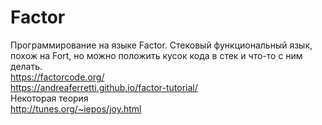 # Factor
Программирование на языке Factor.
Стековый функциональный язык, похож на Fort, но можно положить кусок кода в стек и что-то с ним делать.  
https://factorcode.org/  
https://andreaferretti.github.io/factor-tutorial/  
Некоторая теория  
http://tunes.org/~iepos/joy.html  
